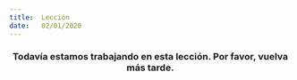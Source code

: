 ```yaml
---
title:  Lección
date:   02/01/2020
---
```


### <center>Todavía estamos trabajando en esta lección. Por favor, vuelva más tarde.</center>